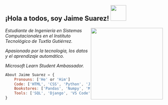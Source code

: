 <h2> ¡Hola a todos, soy Jaime Suarez! <img src="https://media1.giphy.com/media/l8gL23OcJmthB2Yv2E/200w.webp?cid=ecf05e47q1kfyj1qcv9owagiyoya6udsyjgb67s6kblxdext&ep=v1_gifs_search&rid=200w.webp&ct=g" width="50"></h2>
<img align='right' src="https://media.giphy.com/media/9QLn8ToMFtFqEsLKnt/giphy.gif" width="230">
<p><em>Estudiante de Ingeniería en Sistemas Computacionales en el Instituto Tecnológico de Tuxtla Gutiérrez.</em></p>
<p><em>Apasionado por la tecnología, los datos y el aprendizaje automático.</em></p>
<p><em>Microsoft Learn Student Ambassador.</em></p>


```javascript
About Jaime Suarez = {
    Pronouns: ['He' or 'Him']
    Code: ['HTML', 'CSS', 'Python', 'Java']
    Bookstores: ['Pandas', 'Numpy', 'Matplotlib']
    Tools: ['SQL', 'Django', 'VS Code', 'Jupyter', 'Power BI']
}
